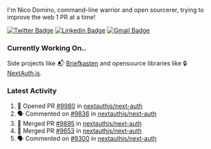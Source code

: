 
I'm Nico Domino, command-line warrior and open sourcerer, trying to improve the web 1 PR at a time!

[![Twitter Badge](https://img.shields.io/badge/-@ndom91-1ca0f1?style=flat-square&labelColor=1ca0f1&logo=twitter&logoColor=white&link=https://twitter.com/ndom91)](https://twitter.com/ndom91) [![Linkedin Badge](https://img.shields.io/badge/-ndom91-blue?style=flat-square&logo=Linkedin&logoColor=white&link=https://www.linkedin.com/in/ndom91/)](https://www.linkedin.com/in/ndom91/) [![Gmail Badge](https://img.shields.io/badge/-yo@ndo.dev-c14438?style=flat-square&logo=mail.ru&logoColor=white&link=mailto:yo@ndo.dev)](mailto:yo@ndo.dev)

### Currently Working On..

Side projects like 📬 [Briefkasten](https://briefkastenhq.com) and opensource libraries like 🔒 [NextAuth.js](https://github.com/nextauthjs/next-auth).

<!--START_SECTION_PROFILE_VIEWS:readme-info-->
<!--END_SECTION_PROFILE_VIEWS:readme-info-->

<!--START_SECTION_DAILY_COMMIT:readme-info-->
<!--END_SECTION_DAILY_COMMIT:readme-info-->

<!--START_SECTION_WEEKLY_COMMIT:readme-info-->
<!--END_SECTION_WEEKLY_COMMIT:readme-info-->

### Latest Activity

<!--START_SECTION:activity-->
1. 💪 Opened PR [#9980](https://github.com/nextauthjs/next-auth/pull/9980) in [nextauthjs/next-auth](https://github.com/nextauthjs/next-auth)
2. 🗣 Commented on [#9836](https://github.com/nextauthjs/next-auth/issues/9836#issuecomment-1936758705) in [nextauthjs/next-auth](https://github.com/nextauthjs/next-auth)
3. 🎉 Merged PR [#9895](https://github.com/nextauthjs/next-auth/pull/9895) in [nextauthjs/next-auth](https://github.com/nextauthjs/next-auth)
4. 🎉 Merged PR [#9653](https://github.com/nextauthjs/next-auth/pull/9653) in [nextauthjs/next-auth](https://github.com/nextauthjs/next-auth)
5. 🗣 Commented on [#9300](https://github.com/nextauthjs/next-auth/issues/9300#issuecomment-1936754108) in [nextauthjs/next-auth](https://github.com/nextauthjs/next-auth)
<!--END_SECTION:activity-->
